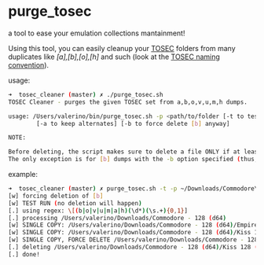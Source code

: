 # purge_tosec

a tool to ease your emulation collections mantainment!

Using this tool, you can easily cleanup your [TOSEC](https://www.tosecdev.org/) folders from many duplicates like _[a],[b],[o],[h]_ and such (look at the [TOSEC naming convention](https://www.tosecdev.org/tosec-naming-convention)).

usage:

~~~bash
➜  tosec_cleaner (master) ✗ ./purge_tosec.sh
TOSEC Cleaner - purges the given TOSEC set from a,b,o,v,u,m,h dumps.

usage: /Users/valerino/bin/purge_tosec.sh -p <path/to/folder [-t to test run, no deletion] [-h to keep hacks]
        [-a to keep alternates] [-b to force delete [b] anyway]

NOTE:

Before deleting, the script makes sure to delete a file ONLY if at least a "good" copy is kept, either it will keep the "bad".
The only exception is for [b] dumps with the -b option specified (thus, force deletes the only copy which is "bad").
~~~

example:
~~~bash
➜  tosec_cleaner (master) ✗ purge_tosec.sh -t -p ~/Downloads/Commodore\ -\ 128\ \(d64\) -b
[w] forcing deletion of [b]
[w] TEST RUN (no deletion will happen)
[.] using regex: \[(b|o|v|u|m|a|h)(\d*)(\s.+){0,1}]
[.] processing /Users/valerino/Downloads/Commodore - 128 (d64)
[w] SINGLE COPY: /Users/valerino/Downloads/Commodore - 128 (d64)/Empire 128 - Enhanced (1987-10)(Blakemore, Cleve)[h Binary Legens][80column].zip
[w] SINGLE COPY: /Users/valerino/Downloads/Commodore - 128 (d64)/Kiss 128 (19xx)(-)[b].zip
[w] SINGLE COPY, FORCE DELETE /Users/valerino/Downloads/Commodore - 128 (d64)/Kiss 128 (19xx)(-)[b].zip
[.] deleting /Users/valerino/Downloads/Commodore - 128 (d64)/Kiss 128 (19xx)(-)[b].zip
[.] done!
~~~
